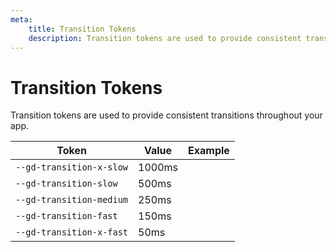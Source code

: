 ```yaml
---
meta:
    title: Transition Tokens
    description: Transition tokens are used to provide consistent transitions throughout your app.
---
```


# Transition Tokens

Transition tokens are used to provide consistent transitions throughout your app.

| Token                    | Value  | Example                                                                                       |
| ------------------------ | ------ | --------------------------------------------------------------------------------------------- |
| `--gd-transition-x-slow` | 1000ms | <div class="transition-demo" style="transition-duration: var(--gd-transition-x-slow);"></div> |
| `--gd-transition-slow`   | 500ms  | <div class="transition-demo" style="transition-duration: var(--gd-transition-slow);"></div>   |
| `--gd-transition-medium` | 250ms  | <div class="transition-demo" style="transition-duration: var(--gd-transition-medium);"></div> |
| `--gd-transition-fast`   | 150ms  | <div class="transition-demo" style="transition-duration: var(--gd-transition-fast);"></div>   |
| `--gd-transition-x-fast` | 50ms   | <div class="transition-demo" style="transition-duration: var(--gd-transition-x-fast);"></div> |
